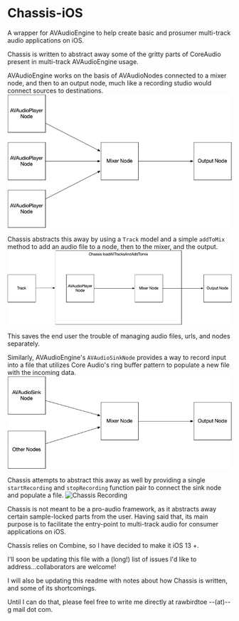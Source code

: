 # Chassis-iOS
A wrapper for AVAudioEngine to help create basic and prosumer multi-track audio applications on iOS.

Chassis is written to abstract away some of the gritty parts of CoreAudio present in multi-track AVAudioEngine usage.

AVAudioEngine works on the basis of AVAudioNodes connected to a mixer node, and then to an output node, much like a recording studio would connect sources to destinations.
![AVAudioEngine network](/images/AVAudioEngine_nodes.png)

Chassis abstracts this away by using a `Track` model and a simple `addToMix` method to add an audio file to a node, then to the mixer, and the output.
![Chassis network](/images/Chassis_nodes.png)

This saves the end user the trouble of managing audio files, urls, and nodes separately.

Similarly, AVAudioEngine's `AVAudioSinkNode` provides a way to record input into a file that utilizes Core Audio's ring buffer pattern to populate a new file with the incoming data.
![AVAudioEngine Recording](/images/AVAudioEngine_recording.png)

Chassis attempts to abstract this away as well by providing a single `startRecording` and `stopRecording` function pair to connect the sink node and populate a file.
![Chassis Recording](Chassis_recording.png)

Chassis is not meant to be a pro-audio framework, as it abstracts away certain sample-locked parts from the user.
Having said that, its main purpose is to facilitate the entry-point to multi-track audio for consumer applications on iOS.

Chassis relies on Combine, so I have decided to make it iOS 13 +. 

I'll soon be updating this file with a (long!) list of issues I'd like to address...collaborators are welcome!

I will also be updating this readme with notes about how Chassis is written, and some of its shortcomings.

Until I can do that, please feel free to write me directly at rawbirdtoe --(at)-- g mail dot com.
